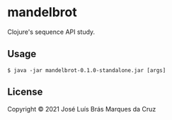 # mandelbrot

Clojure's sequence API study.

## Usage

    $ java -jar mandelbrot-0.1.0-standalone.jar [args]

## License

Copyright © 2021 José Luís Brás Marques da Cruz